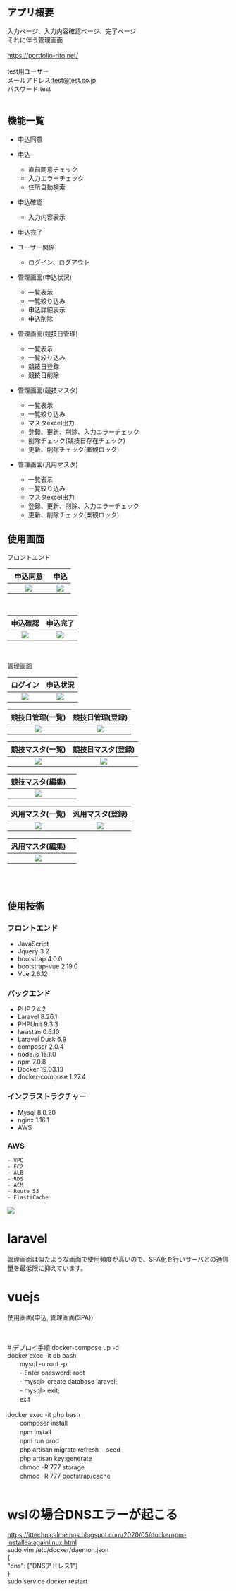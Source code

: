 ## アプリ概要
入力ページ、入力内容確認ページ、完了ページ<br>
それに伴う管理画面<br>
<br>
https://portfolio-rito.net/<br>
<br>
test用ユーザー<br>
メールアドレス:test@test.co.jp<br>
パスワード:test<br>
<br>

## 機能一覧
- 申込同意

- 申込
    - 直前同意チェック
    - 入力エラーチェック
    - 住所自動検索
    
- 申込確認
    - 入力内容表示
    
- 申込完了
    
- ユーザー関係
    - ログイン、ログアウト
    
- 管理画面(申込状況)
    - 一覧表示
    - 一覧絞り込み
    - 申込詳細表示
    - 申込削除
    
- 管理画面(競技日管理)
    - 一覧表示
    - 一覧絞り込み
    - 競技日登録
    - 競技日削除

- 管理画面(競技マスタ)
    - 一覧表示
    - 一覧絞り込み
    - マスタexcel出力
    - 登録、更新、削除、入力エラーチェック
    - 削除チェック(競技日存在チェック)
    - 更新、削除チェック(楽観ロック)

- 管理画面(汎用マスタ)
    - 一覧表示
    - 一覧絞り込み
    - マスタexcel出力
    - 登録、更新、削除、入力エラーチェック
    - 更新、削除チェック(楽観ロック)

## 使用画面

フロントエンド

| 申込同意　| 申込  |
| :----: | :----: |
| <img src="https://user-images.githubusercontent.com/72111956/107872605-b1408700-6eee-11eb-93bc-f0bc2ef7329f.png">   | <img src="https://user-images.githubusercontent.com/72111956/107872607-b1d91d80-6eee-11eb-812d-406d8fd36ba0.png">   |
<br>

| 申込確認 | 申込完了 |
| :----: | :----: |
| <img src="https://user-images.githubusercontent.com/72111956/107872608-b271b400-6eee-11eb-9ce6-f4219c2a23e5.png"> | <img src="https://user-images.githubusercontent.com/72111956/107872760-d681c500-6eef-11eb-9ff4-047be1499554.png"> |
<br>

管理画面

| ログイン | 申込状況 |
| :----: | :----: |
| <img src="https://user-images.githubusercontent.com/72111956/107872726-9589b080-6eef-11eb-8ae3-b016c78ef8c4.png"> | <img src="https://user-images.githubusercontent.com/72111956/108623828-6e4d5900-7484-11eb-925f-52109b47854d.png"> |

| 競技日管理(一覧) | 競技日管理(登録) |
| :----: | :----: |
| <img src="https://user-images.githubusercontent.com/72111956/107872595-ae459680-6eee-11eb-9a49-b12d2240571a.png"> | <img src="https://user-images.githubusercontent.com/72111956/107872691-55c2c900-6eef-11eb-9c26-a43027681250.png"> |

| 競技マスタ(一覧) | 競技日マスタ(登録) |
| :----: | :----: |
| <img src="https://user-images.githubusercontent.com/72111956/107872598-af76c380-6eee-11eb-8cd4-7117dab2d594.png"> | <img src="https://user-images.githubusercontent.com/72111956/107872599-b00f5a00-6eee-11eb-9667-0e66737cbdd8.png"> |

| 競技マスタ(編集) ||
| :----: | :----: |
| <img src="https://user-images.githubusercontent.com/72111956/107873831-ccb08f80-6ef8-11eb-8af9-2f5e03302b7b.png"> ||

| 汎用マスタ(一覧) | 汎用マスタ(登録) |
| :----: | :----: |
| <img src="https://user-images.githubusercontent.com/72111956/107873916-4183c980-6ef9-11eb-91b1-4922e037a1e0.png"> | <img src="https://user-images.githubusercontent.com/72111956/107872604-b1408700-6eee-11eb-95b8-1c4934a46221.png"> |

| 汎用マスタ(編集) ||
| :----: | :----: |
| <img src="https://user-images.githubusercontent.com/72111956/108779922-ffb6eb00-75aa-11eb-8389-c206df341c87.png"> ||

<br>
<br>

## 使用技術

### フロントエンド
- JavaScript
- Jquery 3.2
- bootstrap 4.0.0
- bootstrap-vue 2.19.0
- Vue 2.6.12

### バックエンド
- PHP 7.4.2
- Laravel 8.26.1
- PHPUnit 9.3.3
- larastan 0.6.10
- Laravel Dusk 6.9
- composer 2.0.4
- node.js 15.1.0
- npm 7.0.8
- Docker 19.03.13
- docker-compose 1.27.4

### インフラストラクチャー
- Mysql 8.0.20
- nginx 1.16.1
- AWS

### AWS
    - VPC
    - EC2
    - ALB
    - RDS
    - ACM
    - Route 53
    - ElastiCache
<img src="https://user-images.githubusercontent.com/72111956/108617259-1f89ca00-7458-11eb-8f50-c74be1598966.png">

# laravel
管理画面は似たような画面で使用頻度が高いので、SPA化を行いサーバとの通信量を最低限に抑えています。
<br>

# vuejs
使用画面(申込, 管理画面(SPA))<br>
<br>

<br>
# デプロイ手順
docker-compose up -d<br>
docker exec -it db bash<br>
　　mysql -u root -p<br>
　　- Enter password: root<br>
　　- mysql> create database laravel;<br>
　　- mysql> exit;<br>
　　exit<br>
<br>
docker exec -it php bash<br>
　　composer install<br>
　　npm install<br>
　　npm run prod<br>
　　php artisan migrate:refresh --seed<br>
　　php artisan key:generate<br>
　　chmod -R 777 storage<br>
　　chmod -R 777 bootstrap/cache<br>
<br>

# wslの場合DNSエラーが起こる
https://ittechnicalmemos.blogspot.com/2020/05/dockernpm-installeaiagainlinux.html<br>
sudo vim /etc/docker/daemon.json<br>
  {<br>
      "dns": ["DNSアドレス1"]<br>
  }<br>
sudo service docker restart<br>
